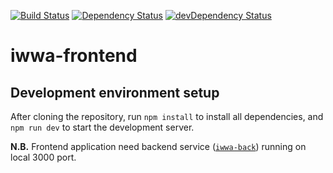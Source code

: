[![Build Status](https://travis-ci.org/innowatio/iwwa-front.svg?branch=master)](https://travis-ci.org/innowatio/iwwa-front)
[![Dependency Status](https://david-dm.org/innowatio/iwwa-front.svg)](https://david-dm.org/innowatio/iwwa-front)
[![devDependency Status](https://david-dm.org/innowatio/iwwa-front/dev-status.svg)](https://david-dm.org/innowatio/iwwa-front#info=devDependencies)

# iwwa-frontend

## Development environment setup

After cloning the repository, run `npm install` to install all dependencies, and
`npm run dev` to start the development server.

**N.B.** Frontend application need backend service ([`iwwa-back`](https://github.com/innowatio/iwwa-back)) running on local 3000 port.
